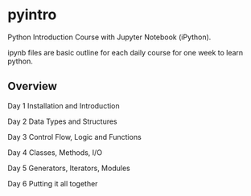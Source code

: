 # pyintro

Python Introduction Course with Jupyter Notebook (iPython).

ipynb files are basic outline for each daily course for one week to learn python.

## Overview

Day 1 
Installation and Introduction

Day 2
Data Types and Structures

Day 3
Control Flow, Logic and Functions

Day 4
Classes, Methods, I/O

Day 5
Generators, Iterators, Modules

Day 6
Putting it all together
